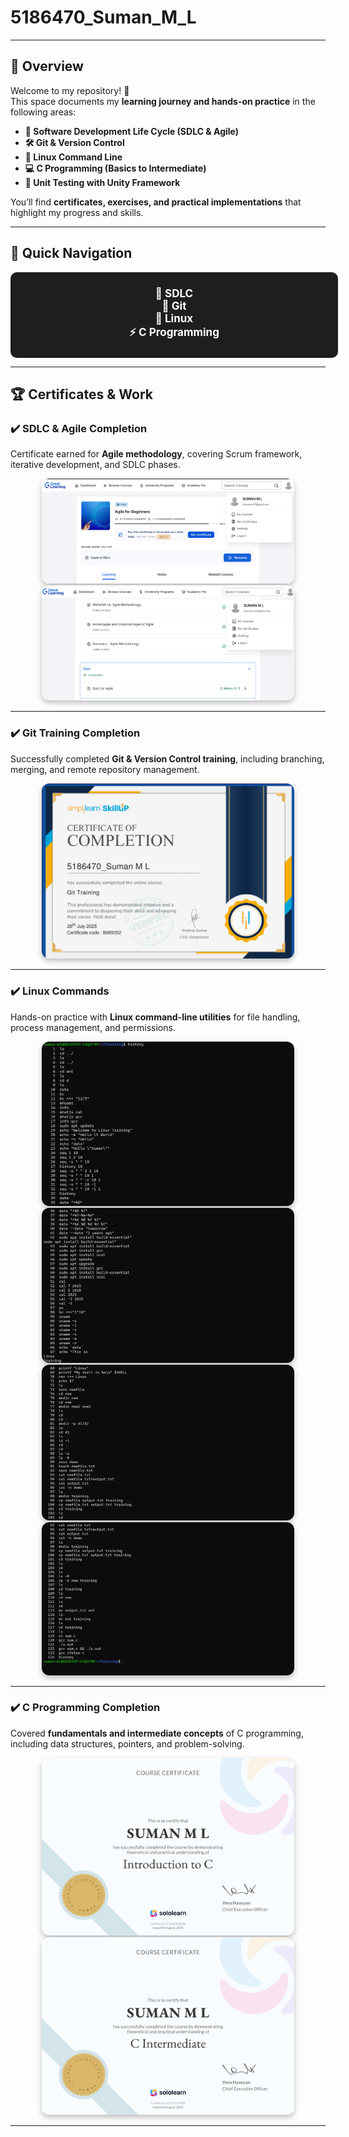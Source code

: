 # 5186470_Suman_M_L

---

## 🌟 Overview

Welcome to my repository! 🚀  
This space documents my **learning journey and hands-on practice** in the following areas:

- **📘 Software Development Life Cycle (SDLC & Agile)**
- **🛠️ Git & Version Control**
- **🐧 Linux Command Line**
- **💻 C Programming (Basics to Intermediate)**
- **🧪 Unit Testing with Unity Framework**

You’ll find **certificates, exercises, and practical implementations** that highlight my progress and skills.

---

## 🚀 Quick Navigation

<div style="width:100%; background-color:#1e1e1e; padding:10px; text-align:center; border-radius:10px;">

<a href="#sdlc--agile-completion" style="color:white; text-decoration:none; margin: 0 18px; font-weight:bold; font-size:17px;">📘 SDLC</a>  
<a href="#git-training-completion" style="color:white; text-decoration:none; margin: 0 18px; font-weight:bold; font-size:17px;">🌱 Git</a>  
<a href="#linux-commands" style="color:white; text-decoration:none; margin: 0 18px; font-weight:bold; font-size:17px;">🐧 Linux</a>  
<a href="#c-programming-completion" style="color:white; text-decoration:none; margin: 0 18px; font-weight:bold; font-size:17px;">⚡ C Programming</a>  

</div>  

---

## 🏆 Certificates & Work  

### ✔️ SDLC & Agile Completion  
Certificate earned for **Agile methodology**, covering Scrum framework, iterative development, and SDLC phases.  

<div style="text-align: center;">
  <img src="SDLC,Agile Assignment/Agile_Certificate/Agile_Certificate1.png" alt="Agile Certificate 1" style="max-width: 80%; height: auto; border-radius: 12px; box-shadow: 0 4px 8px rgba(0,0,0,0.25);" />
</div>

<div style="text-align: center;">
  <img src="SDLC,Agile Assignment/Agile_Certificate/Agile_Certificate2.png" alt="Agile Certificate 2" style="max-width: 80%; height: auto; border-radius: 12px; box-shadow: 0 4px 8px rgba(0,0,0,0.25);" />
</div>

---

### ✔️ Git Training Completion  
Successfully completed **Git & Version Control training**, including branching, merging, and remote repository management.  

<div style="text-align: center;">
  <img src="GIT Assignment/Git_Certificate/Git_Certificate.png" alt="Git Certificate" style="max-width: 80%; height: auto; border-radius: 12px; box-shadow: 0 4px 8px rgba(0,0,0,0.25);" />
</div>

---

### ✔️ Linux Commands  
Hands-on practice with **Linux command-line utilities** for file handling, process management, and permissions.  

<div style="text-align: center;">
  <img src="Linux Assignment/Linux_Commands/LinuxCom_1.png" alt="Linux Commands 1" style="max-width: 80%; height: auto; border-radius: 12px; box-shadow: 0 4px 8px rgba(0,0,0,0.25);" />
</div>

<div style="text-align: center;">
  <img src="Linux Assignment/Linux_Commands/LinuxCom_2.png" alt="Linux Commands 2" style="max-width: 80%; height: auto; border-radius: 12px; box-shadow: 0 4px 8px rgba(0,0,0,0.25);" />
</div>

<div style="text-align: center;">
  <img src="Linux Assignment/Linux_Commands/LinuxCom_3.png" alt="Linux Commands 3" style="max-width: 80%; height: auto; border-radius: 12px; box-shadow: 0 4px 8px rgba(0,0,0,0.25);" />
</div>

<div style="text-align: center;">
  <img src="Linux Assignment/Linux_Commands/LinuxCom_4.png" alt="Linux Commands 4" style="max-width: 80%; height: auto; border-radius: 12px; box-shadow: 0 4px 8px rgba(0,0,0,0.25);" />
</div>

---

### ✔️ C Programming Completion  
Covered **fundamentals and intermediate concepts** of C programming, including data structures, pointers, and problem-solving.  

<div style="text-align: center;">
  <img src="C Assignment/C Certificate/C_Certificate_1.jpg" alt="C Basics" style="max-width: 80%; height: auto; border-radius: 12px; box-shadow: 0 4px 8px rgba(0,0,0,0.25);" />
</div>

<div style="text-align: center;">
  <img src="C Assignment/C Certificate/C_Certificate_2.jpg" alt="C Intermediate" style="max-width: 80%; height: auto; border-radius: 12px; box-shadow: 0 4px 8px rgba(0,0,0,0.25);" />
</div>

---
